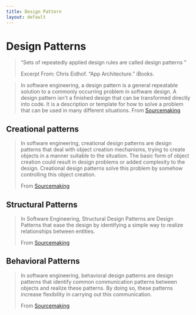 ```yaml
---
title: Design Pattern
layout: default
---
```


# Design Patterns

> “Sets of repeatedly applied design rules are called design patterns ”
>
> Excerpt From: Chris Eidhof. “App Architecture.” iBooks.

> In software engineering, a design pattern is a general repeatable solution to a commonly occurring problem in software design.
> A design pattern isn't a finished design that can be transformed directly into code. It is a description or template for how to solve a problem that can be used in many different situations.
> From [Sourcemaking](https://sourcemaking.com/design_patterns)


## Creational patterns

> In software engineering, creational design patterns are design patterns that
> deal with object creation mechanisms, trying to create objects in a manner
> suitable to the situation.
> The basic form of object creation could result in design problems or added
> complexity to the design. Creational design patterns solve this problem by
> somehow controlling this object creation.
>
> From [Sourcemaking](https://sourcemaking.com/design_patterns/creational_patterns)


## Structural Patterns

> In Software Engineering, Structural Design Patterns are Design Patterns
> that ease the design by identifying a simple way to realize relationships between entities.
>
> From [Sourcemaking](https://sourcemaking.com/design_patterns/structural_patterns)

## Behavioral Patterns

> In software engineering, behavioral design patterns are design patterns that identify
> common communication patterns between objects and realize these patterns.
> By doing so, these patterns increase flexibility in carrying out this communication.
>
> From [Sourcemaking](https://sourcemaking.com/design_patterns/behavioral_patterns)
